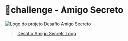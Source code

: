 # 🎁challenge - Amigo Secreto

![Logo do projeto Desafio Amigo Secreto](https://imgur.com/a/desafio-amigo-secreto-logo-wAOHFJX)
<blockquote class="imgur-embed-pub" lang="en" data-id="a/wAOHFJX"  ><a href="//imgur.com/a/wAOHFJX">Desafio Amigo Secreto Logo</a></blockquote><script async src="//s.imgur.com/min/embed.js" charset="utf-8"></script>
